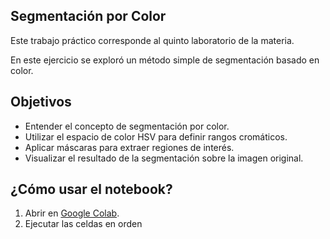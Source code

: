 ## Segmentación por Color

Este trabajo práctico corresponde al quinto laboratorio de la materia.

En este ejercicio se exploró un método simple de segmentación basado en color. 

## Objetivos

- Entender el concepto de segmentación por color.
- Utilizar el espacio de color HSV para definir rangos cromáticos.
- Aplicar máscaras para extraer regiones de interés.
- Visualizar el resultado de la segmentación sobre la imagen original.

## ¿Cómo usar el notebook?

1. Abrir en [Google Colab](https://colab.research.google.com/).
2. Ejecutar las celdas en orden

